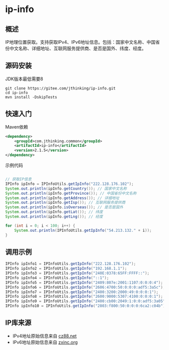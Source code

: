 # ip-info

## 概述

IP地理位置获取。支持获取IPv4、IPv6地址信息。包括：国家中文名称、中国省份中文名称、详细地址、互联网服务提供商、是否是国外、纬度、经度。

## 源码安装

JDK版本最低需要8

```shell
git clone https://gitee.com/jthinking/ip-info.git
cd ip-info
mvn install -DskipTests
```

## 快速入门

Maven依赖

```xml
<dependency>
    <groupId>com.jthinking.common</groupId>
    <artifactId>ip-info</artifactId>
    <version>2.1.5</version>
</dependency>
```

示例代码

```java

// 获取IP信息
IPInfo ipInfo = IPInfoUtils.getIpInfo("222.128.176.102");
System.out.println(ipInfo.getCountry()); // 国家中文名称
System.out.println(ipInfo.getProvince()); // 中国省份中文名称
System.out.println(ipInfo.getAddress()); // 详细地址
System.out.println(ipInfo.getIsp()); // 互联网服务提供商
System.out.println(ipInfo.isOverseas()); // 是否是国外
System.out.println(ipInfo.getLat()); // 纬度
System.out.println(ipInfo.getLng()); // 经度

for (int i = 0; i < 100; i++) {
    System.out.println(IPInfoUtils.getIpInfo("54.213.132." + i));
}

```

## 调用示例

```java
IPInfo ipInfo1 = IPInfoUtils.getIpInfo("222.128.176.102");
IPInfo ipInfo2 = IPInfoUtils.getIpInfo("192.168.1.1");
IPInfo ipInfo3 = IPInfoUtils.getIpInfo("240E:0378:65FF:FFFF::");
IPInfo ipInfo4 = IPInfoUtils.getIpInfo("::1");
IPInfo ipInfo5 = IPInfoUtils.getIpInfo("2409:807e:2001:1107:0:0:0:4");
IPInfo ipInfo6 = IPInfoUtils.getIpInfo("2606:4700:50:0:0:0:adf5:3a5c");
IPInfo ipInfo7 = IPInfoUtils.getIpInfo("2400:3200:2000:49:0:0:0:1");
IPInfo ipInfo8 = IPInfoUtils.getIpInfo("2600:9000:5307:4100:0:0:0:1");
IPInfo ipInfo9 = IPInfoUtils.getIpInfo("2400:cb00:2049:1:0:0:adf5:3a05");
IPInfo ipInfo10 = IPInfoUtils.getIpInfo("2803:f800:50:0:0:0:6ca2:c04b");
```

## IP库来源

- IPv4地址原始信息来自 [cz88.net](http://www.cz88.net/ip/)
- IPv6地址原始信息来自 [zxinc.org](http://ip.zxinc.org/)